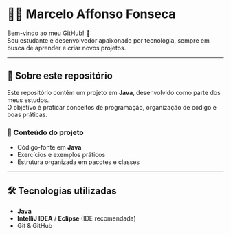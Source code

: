 # 👨‍💻 Marcelo Affonso Fonseca

Bem-vindo ao meu GitHub! 🚀  
Sou estudante e desenvolvedor apaixonado por tecnologia, sempre em busca de aprender e criar novos projetos.  

---

## 📂 Sobre este repositório
Este repositório contém um projeto em **Java**, desenvolvido como parte dos meus estudos.  
O objetivo é praticar conceitos de programação, organização de código e boas práticas.

### 📌 Conteúdo do projeto
- Código-fonte em **Java**
- Exercícios e exemplos práticos
- Estrutura organizada em pacotes e classes

---

## 🛠️ Tecnologias utilizadas
- **Java**
- **IntelliJ IDEA** / **Eclipse** (IDE recomendada)
- Git & GitHub

